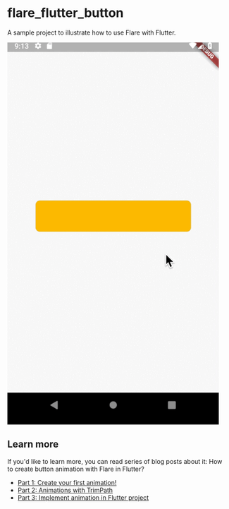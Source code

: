# flare_flutter_button

A sample project to illustrate how to use Flare with Flutter.

![Demo Screenshot](img/demo.gif)

## Learn more

If you'd like to learn more, you can read series of blog posts about it:
How to create button animation with Flare in Flutter?
- [Part 1: Create your first animation!](https://medium.com/flutter-community/how-to-create-button-animation-with-flare-in-flutter-part-1-create-your-first-animation-b1c61c81bc1c)
- [Part 2: Animations with TrimPath](https://medium.com/flutter-community/how-to-create-button-animation-with-flare-in-flutter-part-2-animations-with-trimpath-43c8a4e6940f)
- [Part 3: Implement animation in Flutter project](https://medium.com/flutter-community/how-to-create-button-animation-with-flare-in-flutter-part-2-animations-with-trimpath-43c8a4e6940f) 
